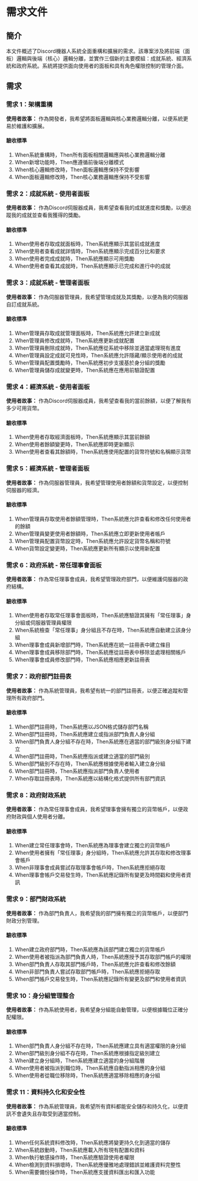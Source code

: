 # 需求文件

## 簡介

本文件概述了Discord機器人系統全面重構和擴展的需求。該專案涉及將前端（面板）邏輯與後端（核心）邏輯分離，並實作三個新的主要模組：成就系統、經濟系統和政府系統。系統將提供面向使用者的面板和具有角色權限控制的管理介面。

## 需求

### 需求 1：架構重構

**使用者故事：** 作為開發者，我希望將面板邏輯與核心業務邏輯分離，以便系統更易於維護和擴展。

#### 驗收標準

1. When系統重構時，Then所有面板相關邏輯應與核心業務邏輯分離
2. When新增功能時，Then應遵循前後端分離模式
3. When核心邏輯修改時，Then面板邏輯應保持不受影響
4. When面板邏輯修改時，Then核心業務邏輯應保持不受影響

### 需求 2：成就系統 - 使用者面板

**使用者故事：** 作為Discord伺服器成員，我希望查看我的成就進度和獎勵，以便追蹤我的成就並查看我獲得的獎勵。

#### 驗收標準

1. When使用者存取成就面板時，Then系統應顯示其當前成就進度
2. When使用者查看成就詳情時，Then系統應顯示完成百分比和要求
3. When使用者完成成就時，Then系統應顯示可用獎勵
4. When使用者查看其成就時，Then系統應顯示已完成和進行中的成就

### 需求 3：成就系統 - 管理者面板

**使用者故事：** 作為伺服器管理員，我希望管理成就及其獎勵，以便為我的伺服器自訂成就系統。

#### 驗收標準

1. When管理員存取成就管理面板時，Then系統應允許建立新成就
2. When管理員修改成就時，Then系統應更新成就配置
3. When管理員刪除成就時，Then系統應從系統中移除並適當處理現有進度
4. When管理員設定成就可見性時，Then系統應允許隱藏/顯示使用者的成就
5. When管理員配置獎勵時，Then系統應初步支援基於身分組的獎勵
6. When管理員儲存成就變更時，Then系統應在應用前驗證配置

### 需求 4：經濟系統 - 使用者面板

**使用者故事：** 作為Discord伺服器成員，我希望查看我的當前餘額，以便了解我有多少可用貨幣。

#### 驗收標準

1. When使用者存取經濟面板時，Then系統應顯示其當前餘額
2. When使用者餘額變更時，Then系統應即時更新顯示
3. When使用者查看其餘額時，Then系統應使用配置的貨幣符號和名稱顯示貨幣

### 需求 5：經濟系統 - 管理者面板

**使用者故事：** 作為伺服器管理員，我希望管理使用者餘額和貨幣設定，以便控制伺服器的經濟。

#### 驗收標準

1. When管理員存取使用者餘額管理時，Then系統應允許查看和修改任何使用者的餘額
2. When管理員變更使用者餘額時，Then系統應立即更新使用者帳戶
3. When管理員配置貨幣設定時，Then系統應允許設定貨幣名稱和符號
4. When貨幣設定變更時，Then系統應更新所有顯示以使用新配置

### 需求 6：政府系統 - 常任理事會面板

**使用者故事：** 作為常任理事會成員，我希望管理政府部門，以便維護伺服器的政府結構。

#### 驗收標準

1. When使用者存取常任理事會面板時，Then系統應驗證其擁有「常任理事」身分組或伺服器管理員權限
2. When系統檢查「常任理事」身分組且不存在時，Then系統應自動建立該身分組
3. When理事會成員新增部門時，Then系統應在統一註冊表中建立條目
4. When理事會成員移除部門時，Then系統應從註冊表中移除並處理相關帳戶
5. When理事會成員修改部門時，Then系統應相應更新註冊表

### 需求 7：政府部門註冊表

**使用者故事：** 作為系統管理員，我希望有統一的部門註冊表，以便正確追蹤和管理所有政府部門。

#### 驗收標準

1. When部門註冊時，Then系統應以JSON格式儲存部門名稱
2. When部門註冊時，Then系統應建立或指派部門負責人身分組
3. When部門負責人身分組不存在時，Then系統應在適當的部門級別身分組下建立
4. When部門註冊時，Then系統應指派或建立適當的部門級別
5. When部門級別不存在時，Then系統應根據使用者輸入建立身分組
6. When部門註冊時，Then系統應指派部門負責人使用者
7. When存取註冊表時，Then系統應以結構化格式提供所有部門資訊

### 需求 8：政府財政系統

**使用者故事：** 作為常任理事會成員，我希望理事會擁有獨立的貨幣帳戶，以便政府財政與個人使用者分離。

#### 驗收標準

1. When建立常任理事會時，Then系統應為理事會建立獨立的貨幣帳戶
2. When使用者擁有「常任理事」身分組時，Then系統應允許其存取和修改理事會帳戶
3. When非理事會成員嘗試存取理事會帳戶時，Then系統應拒絕存取
4. When理事會帳戶交易發生時，Then系統應記錄所有變更及時間戳和使用者資訊

### 需求 9：部門財政系統

**使用者故事：** 作為部門負責人，我希望我的部門擁有獨立的貨幣帳戶，以便部門財政分別管理。

#### 驗收標準

1. When建立政府部門時，Then系統應為該部門建立獨立的貨幣帳戶
2. When使用者被指派為部門負責人時，Then系統應授予其存取部門帳戶的權限
3. When部門負責人存取其部門帳戶時，Then系統應允許查看和修改餘額
4. When非部門負責人嘗試存取部門帳戶時，Then系統應拒絕存取
5. When部門帳戶交易發生時，Then系統應記錄所有變更及部門和使用者資訊

### 需求 10：身分組管理整合

**使用者故事：** 作為系統使用者，我希望身分組能自動管理，以便根據職位正確分配權限。

#### 驗收標準

1. When部門負責人身分組不存在時，Then系統應建立具有適當權限的身分組
2. When部門級別身分組不存在時，Then系統應根據指定級別建立
3. When建立身分組時，Then系統應建立適當的身分組階層
4. When使用者被指派到職位時，Then系統應自動指派相應的身分組
5. When使用者從職位移除時，Then系統應適當移除相應的身分組

### 需求 11：資料持久化和安全性

**使用者故事：** 作為系統管理員，我希望所有資料都能安全儲存和持久化，以便資訊不會遺失且存取受到適當控制。

#### 驗收標準

1. When任何系統資料修改時，Then系統應將變更持久化到適當的儲存
2. When系統啟動時，Then系統應載入所有現有配置和資料
3. When執行敏感操作時，Then系統應驗證使用者權限
4. When檢測到資料損壞時，Then系統應優雅地處理錯誤並維護資料完整性
5. When需要備份操作時，Then系統應支援資料匯出和匯入功能